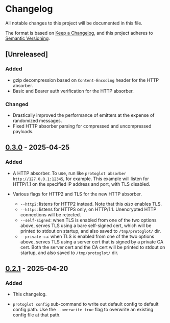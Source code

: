 # Changelog

All notable changes to this project will be documented in this file.

The format is based on [Keep a Changelog](https://keepachangelog.com/en/1.0.0/),
and this project adheres to [Semantic Versioning](https://semver.org/spec/v2.0.0.html).

## [Unreleased]

### Added

- gzip decompression based on `Content-Encoding` header for the HTTP absorber.
- Basic and Bearer auth verification for the HTTP absorber.

### Changed

- Drastically improved the performance of emitters at the expense of randomized messages.
- Fixed HTTP absorber parsing for compressed and uncompressed payloads.

## [0.3.0](https://github.com/anson-vandoren/protoglot/compare/v0.2.1..v0.3.0) - 2025-04-25

### Added

- A HTTP absorber. To use, run like `protoglot absorber http://127.0.0.1:12345`, for example.
  This example will listen for HTTP/1.1 on the specified IP address and port, with TLS disabled.

- Various flags for HTTP2 and TLS for the new HTTP absorber.
  - `--http2`: listens for HTTP2 instead. Note that this _also_ enables TLS.
  - `--https`: listens for HTTPS only, on HTTP/1.1. Unencrypted HTTP connections will be rejected.
  - `--self-signed`: when TLS is enabled from one of the two options above, serves TLS using
    a bare self-signed cert, which will be printed to stdout on startup, and also saved to
    `/tmp/protoglot/` dir.
  - `--private-ca`: when TLS is enabled from one of the two options above, serves TLS using
    a server cert that is signed by a private CA cert. Both the server cert and the CA cert will
    be printed to stdout on startup, and also saved to `/tmp/protoglot/` dir.

## [0.2.1](https://github.com/anson-vandoren/protoglot/compare/v0.2.0..v0.2.1) - 2025-04-20

### Added

- This changelog.

- `protoglot config` sub-command to write out default config to default config path.
  Use the `--overwrite true` flag to overwrite an existing config file at that path.

[//]: # 'Change types: Added, Changed, Deprecated, Removed, Fixed, Security'
